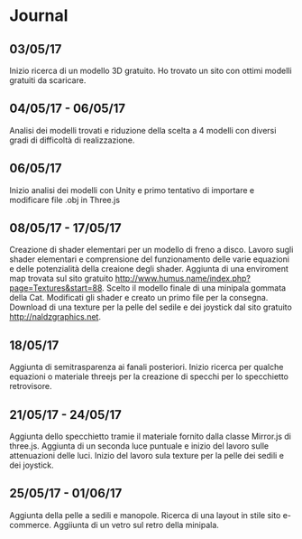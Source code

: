 # Journal

## 03/05/17
Inizio ricerca di un modello 3D gratuito.
Ho trovato un sito con ottimi modelli gratuiti da scaricare.

## 04/05/17 - 06/05/17
Analisi dei modelli trovati e riduzione della scelta a 4 modelli con diversi gradi di difficoltà di realizzazione.

## 06/05/17
Inizio analisi dei modelli con Unity e primo tentativo di importare e modificare file .obj in Three.js

## 08/05/17 - 17/05/17
Creazione di shader elementari per un modello di freno a disco.
Lavoro sugli shader elementari e comprensione del funzionamento delle varie equazioni e delle potenzialità della creaione degli shader.
Aggiunta di una enviroment map trovata sul sito gratuito http://www.humus.name/index.php?page=Textures&start=88.
Scelto il modello finale di una minipala gommata della Cat.
Modificati gli shader e creato un primo file per la consegna.
Download di una texture per la pelle del sedile e dei joystick dal sito gratuito http://naldzgraphics.net.

## 18/05/17
Aggiunta di semitrasparenza ai fanali posteriori.
Inizio ricerca per qualche equazioni o materiale threejs per la creazione di specchi per lo specchietto retrovisore.

## 21/05/17 - 24/05/17
Aggiunta dello specchietto tramie il materiale fornito dalla classe Mirror.js di three.js.
Aggiunta di un seconda luce puntuale e inizio del lavoro sulle attenuazioni delle luci.
Inizio del lavoro sula texture per la pelle dei sedili e dei joystick.

## 25/05/17 - 01/06/17
Aggiunta della pelle a sedili e manopole.
Ricerca di una layout in stile sito e-commerce.
Aggiiunta di un vetro sul retro della minipala.
